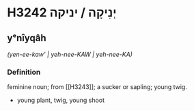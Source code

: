 # H3242 יְנִיקָה / יניקה

## yᵉnîyqâh

_(yen-ee-kaw' | yeh-nee-KAW | yeh-nee-KA)_

### Definition

feminine noun; from [[H3243]]; a sucker or sapling; young twig.

- young plant, twig, young shoot
